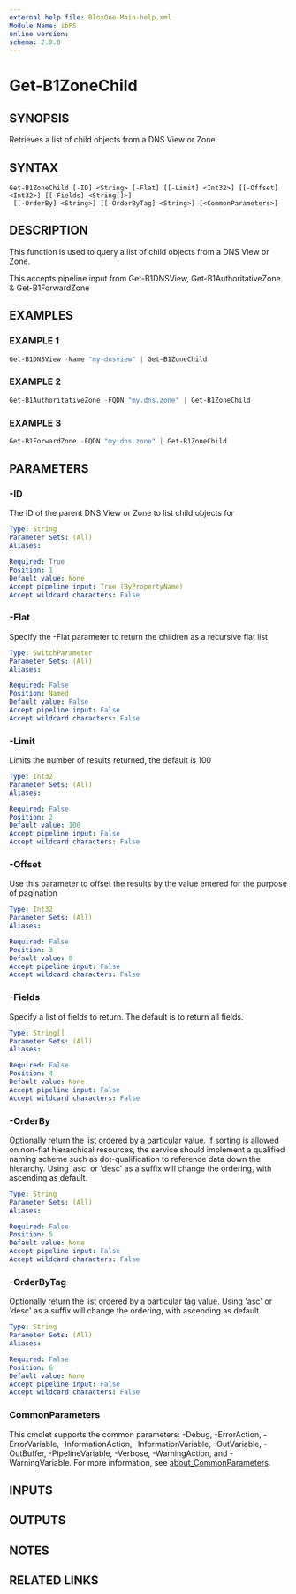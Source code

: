 ```yaml
---
external help file: BloxOne-Main-help.xml
Module Name: ibPS
online version:
schema: 2.0.0
---
```


# Get-B1ZoneChild

## SYNOPSIS
Retrieves a list of child objects from a DNS View or Zone

## SYNTAX

```
Get-B1ZoneChild [-ID] <String> [-Flat] [[-Limit] <Int32>] [[-Offset] <Int32>] [[-Fields] <String[]>]
 [[-OrderBy] <String>] [[-OrderByTag] <String>] [<CommonParameters>]
```

## DESCRIPTION
This function is used to query a list of child objects from a DNS View or Zone.

This accepts pipeline input from Get-B1DNSView, Get-B1AuthoritativeZone & Get-B1ForwardZone

## EXAMPLES

### EXAMPLE 1
```powershell
Get-B1DNSView -Name "my-dnsview" | Get-B1ZoneChild
```

### EXAMPLE 2
```powershell
Get-B1AuthoritativeZone -FQDN "my.dns.zone" | Get-B1ZoneChild
```

### EXAMPLE 3
```powershell
Get-B1ForwardZone -FQDN "my.dns.zone" | Get-B1ZoneChild
```

## PARAMETERS

### -ID
The ID of the parent DNS View or Zone to list child objects for

```yaml
Type: String
Parameter Sets: (All)
Aliases:

Required: True
Position: 1
Default value: None
Accept pipeline input: True (ByPropertyName)
Accept wildcard characters: False
```

### -Flat
Specify the -Flat parameter to return the children as a recursive flat list

```yaml
Type: SwitchParameter
Parameter Sets: (All)
Aliases:

Required: False
Position: Named
Default value: False
Accept pipeline input: False
Accept wildcard characters: False
```

### -Limit
Limits the number of results returned, the default is 100

```yaml
Type: Int32
Parameter Sets: (All)
Aliases:

Required: False
Position: 2
Default value: 100
Accept pipeline input: False
Accept wildcard characters: False
```

### -Offset
Use this parameter to offset the results by the value entered for the purpose of pagination

```yaml
Type: Int32
Parameter Sets: (All)
Aliases:

Required: False
Position: 3
Default value: 0
Accept pipeline input: False
Accept wildcard characters: False
```

### -Fields
Specify a list of fields to return.
The default is to return all fields.

```yaml
Type: String[]
Parameter Sets: (All)
Aliases:

Required: False
Position: 4
Default value: None
Accept pipeline input: False
Accept wildcard characters: False
```

### -OrderBy
Optionally return the list ordered by a particular value.
If sorting is allowed on non-flat hierarchical resources, the service should implement a qualified naming scheme such as dot-qualification to reference data down the hierarchy.
Using 'asc' or 'desc' as a suffix will change the ordering, with ascending as default.

```yaml
Type: String
Parameter Sets: (All)
Aliases:

Required: False
Position: 5
Default value: None
Accept pipeline input: False
Accept wildcard characters: False
```

### -OrderByTag
Optionally return the list ordered by a particular tag value.
Using 'asc' or 'desc' as a suffix will change the ordering, with ascending as default.

```yaml
Type: String
Parameter Sets: (All)
Aliases:

Required: False
Position: 6
Default value: None
Accept pipeline input: False
Accept wildcard characters: False
```

### CommonParameters
This cmdlet supports the common parameters: -Debug, -ErrorAction, -ErrorVariable, -InformationAction, -InformationVariable, -OutVariable, -OutBuffer, -PipelineVariable, -Verbose, -WarningAction, and -WarningVariable. For more information, see [about_CommonParameters](http://go.microsoft.com/fwlink/?LinkID=113216).

## INPUTS

## OUTPUTS

## NOTES

## RELATED LINKS

